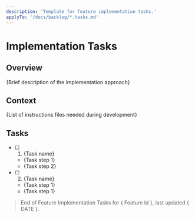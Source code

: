 ```yaml
---
description: 'Template for feature implementation tasks.'
applyTo: '/docs/backlog/*.tasks.md'
---
```


# Implementation Tasks

## Overview

{Brief description of the implementation approach}

## Context

{List of instructions files needed during development}

## Tasks

- [ ] 1. {Task name}
  - {Task step 1}
  - {Task step 2}
- [ ] 2. {Task name}
  - {Task step 1}
  - {Task step 1}

> End of Feature Implementation Tasks for { Feature Id }, last updated { DATE }.
